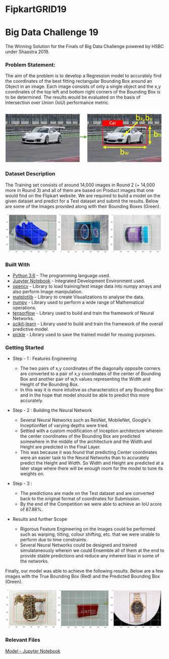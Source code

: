 # FipkartGRID19
# Big Data Challenge 19
The Winning Solution for the Finals of Big Data Challenge powered by HSBC under Shaastra 2019.

### Problem Statement:
The aim of the problem is to develop a Regression model to accurately find the coordinates of the best fitting rectangular Bounding Box around an Object in an image. Each image consists of only a single object and the x,y coordinates of the top left and bottom right corners of the Bounding Box is to be determined. The results would be evaluated on the basis of Intersection over Union (IoU) performance metric.

<p align="center">
  <img src="Images/Bounding%20Box.png">
</p>

### Dataset Description
The Training set consists of around 14,000 images in Round 2 (+ 14,000 more in Round 3) and all of them are based on Product images that one would find on the Flipkart website. We are required to build a model on the given dataset and predict for a Test dataset and submit the results. Below are some of the Images provided along with their Bounding Boxes (Green).
<p align="center">
  <img src="Images/Training%20Images.png">
</p>

### Built With

* [Python 3.6](https://www.python.org/) - The programming language used.
* [Jupyter Notebook](https://jupyter.org/) - Integrated Development Environment used.
* [opencv]() - Library to load training/test image data into numpy arrays and also perform Image manipulation.
* [matplotlib]() - Library to create Visualizations to analyse the data.
* [numpy]() - Library used to perform a wide range of Mathematical operations.
* [tensorflow]() - Library used to build and train the framework of Neural Networks.
* [scikit-learn]() - Library used to build and train the framework of the overall predictive model.
* [pickle]() - Library used to save the trained model for reusing purposes.

### Getting Started
* Step - 1 : Features Engineering
  * The two pairs of x,y coordinates of the diagonally opposite corners are converted to a pair of x,y coordinates of the center of Bounding Box and another pair of w,h values representing the Width and Height of the Bounding Box.
  * In this way it is more intuitive as characteristics of any Bounding Box and in the hope that model should be able to predict this more accurately.

* Step - 2 : Building the Neural Network
  * Several Neural Networks such as ResNet, MobileNet, Google's InceptionNet of varying depths were tried.
  * Settled with a custom modification of Inception architecture wherein the center coordinates of the Bounding Box are predicted somewhere in the middle of the architecture and the Width and Height are predicted in the Final Layer.
  * This was because it was found that predicting Center coordinates were an easier task to the Neural Networks than to accurately predict the Height and Width. So Width and Height are predicted at a later stage where there will be enough room for the model to tune its weights on.
 
* Step - 3 : 
  * The predictions are made on the Test dataset and are converted back to the original format of coordinates for Submission.
  * By the end of the Competition we were able to achieve an IoU score of 87.88%.

* Results and further Scope
  * Rigorous Feature Engineering on the Images could be performed such as warping, tilting, colour shifting, etc. that we were unable to perform due to time constraints.
  * Several Neural Networks could be designed and trained simulataneously wherein we could Ensemble all of them at the end to provide stable predictions and reduce any inherent bias in some of the networks.
  
Finally, our model was able to achieve the following results. Below are a few images with the True Bounding Box (Red) and the Predicted Bounding Box (Green).
<p align="center">
  <img src="Images/Predictions.png">
</p>
  
### Relevant Files
[Model - Jupyter Notebook](Model.ipynb)
